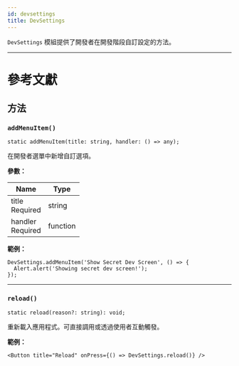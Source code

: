```yaml
---
id: devsettings
title: DevSettings
---
```


`DevSettings` 模組提供了開發者在開發階段自訂設定的方法。

---

# 參考文獻

## 方法

### `addMenuItem()`

```tsx
static addMenuItem(title: string, handler: () => any);
```

在開發者選單中新增自訂選項。

**參數：**

| Name                                                         | Type     |
| ------------------------------------------------------------ | -------- |
| title <div className="label basic required">Required</div>   | string   |
| handler <div className="label basic required">Required</div> | function |

**範例：**

```tsx
DevSettings.addMenuItem('Show Secret Dev Screen', () => {
  Alert.alert('Showing secret dev screen!');
});
```

---

### `reload()`

```tsx
static reload(reason?: string): void;
```

重新載入應用程式。可直接調用或透過使用者互動觸發。

**範例：**

```tsx
<Button title="Reload" onPress={() => DevSettings.reload()} />
```